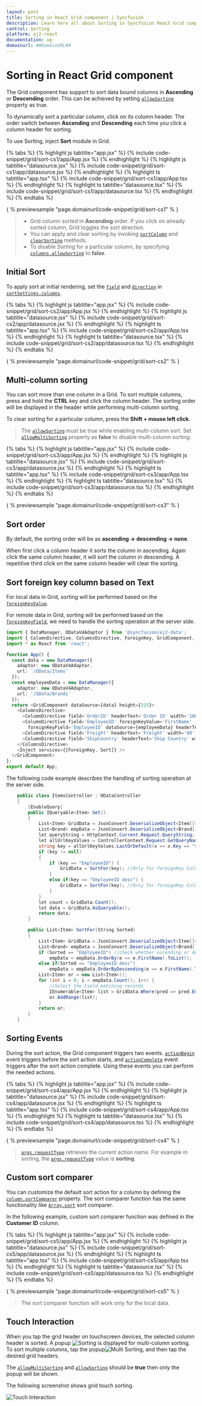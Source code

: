 ```yaml
---
layout: post
title: Sorting in React Grid component | Syncfusion
description: Learn here all about Sorting in Syncfusion React Grid component of Syncfusion Essential JS 2 and more.
control: Sorting 
platform: ej2-react
documentation: ug
domainurl: ##DomainURL##
---
```


# Sorting in React Grid component

The Grid component has support to sort data bound columns in **Ascending** or **Descending** order.
This can be achieved by setting [`allowSorting`](https://ej2.syncfusion.com/angular/documentation/api/grid/#allowsorting) property as true.

To dynamically sort a particular column, click on its column header.
The order switch between **Ascending** and **Descending** each time you click a column header for sorting.

To use Sorting, inject **Sort** module in Grid.

{% tabs %}
{% highlight js tabtitle="app.jsx" %}
{% include code-snippet/grid/sort-cs1/app/App.jsx %}
{% endhighlight %}
{% highlight js tabtitle="datasource.jsx" %}
{% include code-snippet/grid/sort-cs1/app/datasource.jsx %}
{% endhighlight %}
{% highlight ts tabtitle="app.tsx" %}
{% include code-snippet/grid/sort-cs1/app/App.tsx %}
{% endhighlight %}
{% highlight ts tabtitle="datasource.tsx" %}
{% include code-snippet/grid/sort-cs1/app/datasource.tsx %}
{% endhighlight %}
{% endtabs %}

{ % previewsample "page.domainurl/code-snippet/grid/sort-cs1" % }

> * Grid column sorted in **Ascending** order. If you click on already sorted column, Grid toggles the sort direction.
> * You can apply and clear sorting by invoking [`sortColumn`](https://ej2.syncfusion.com/angular/documentation/api/grid/#sortcolumn) and
[`clearSorting`](https://ej2.syncfusion.com/angular/documentation/api/grid/#clearsorting) methods.
> * To disable Sorting for a particular column, by specifying [`columns.allowSorting`](https://ej2.syncfusion.com/angular/documentation/api/grid/column/#allowsorting) to **false**.

## Initial Sort

To apply sort at initial rendering, set the [`field`](https://ej2.syncfusion.com/angular/documentation/api/grid/sortDescriptorModel/#field) and
[`direction`](https://ej2.syncfusion.com/angular/documentation/api/grid/sortDescriptorModel/#direction) in [`sortSettings.columns`](https://ej2.syncfusion.com/angular/documentation/api/grid/sortSettingsModel/#columns).

{% tabs %}
{% highlight js tabtitle="app.jsx" %}
{% include code-snippet/grid/sort-cs2/app/App.jsx %}
{% endhighlight %}
{% highlight js tabtitle="datasource.jsx" %}
{% include code-snippet/grid/sort-cs2/app/datasource.jsx %}
{% endhighlight %}
{% highlight ts tabtitle="app.tsx" %}
{% include code-snippet/grid/sort-cs2/app/App.tsx %}
{% endhighlight %}
{% highlight ts tabtitle="datasource.tsx" %}
{% include code-snippet/grid/sort-cs2/app/datasource.tsx %}
{% endhighlight %}
{% endtabs %}

{ % previewsample "page.domainurl/code-snippet/grid/sort-cs2" % }

## Multi-column sorting

You can sort more than one column in a Grid. To sort multiple columns, press and hold the **CTRL** key and click the column header. The sorting order will be displayed in the header while performing multi-column sorting.

To clear sorting for a particular column, press the **Shift + mouse left click**.

> The [`allowSorting`](https://ej2.syncfusion.com/angular/documentation/api/grid/#allowsorting) must be true while enabling multi-column sort.
> Set [`allowMultiSorting`](https://ej2.syncfusion.com/angular/documentation/api/grid/#allowmultisorting) property as **false** to disable multi-column sorting.

{% tabs %}
{% highlight js tabtitle="app.jsx" %}
{% include code-snippet/grid/sort-cs3/app/App.jsx %}
{% endhighlight %}
{% highlight js tabtitle="datasource.jsx" %}
{% include code-snippet/grid/sort-cs3/app/datasource.jsx %}
{% endhighlight %}
{% highlight ts tabtitle="app.tsx" %}
{% include code-snippet/grid/sort-cs3/app/App.tsx %}
{% endhighlight %}
{% highlight ts tabtitle="datasource.tsx" %}
{% include code-snippet/grid/sort-cs3/app/datasource.tsx %}
{% endhighlight %}
{% endtabs %}

{ % previewsample "page.domainurl/code-snippet/grid/sort-cs3" % }

## Sort order

By default, the sorting order will be as **ascending -> descending -> none**.

When first click a column header it sorts the column in ascending. Again click the same column header, it will sort the column in descending. A repetitive third click on the same column header will clear the sorting.

## Sort foreign key column based on Text

For local data in Grid, sorting will be performed based on the [`foreignKeyValue`](https://ej2.syncfusion.com/angular/documentation/api/grid/column/#foreignkeyvalue).

For remote data in Grid, sorting will be performed based on the [`foreignKeyField`](https://ej2.syncfusion.com/angular/documentation/api/grid/column/#foreignkeyfield), we need to handle the sorting operation at the server side.

```ts
import { DataManager, ODataV4Adaptor } from '@syncfusion/ej2-data';
import { ColumnDirective, ColumnsDirective, ForeignKey, GridComponent, Inject, Sort } from '@syncfusion/ej2-react-grids';
import * as React from 'react';

function App() {
  const data = new DataManager({
    adaptor: new ODataV4Adaptor,
    url: '/OData/Items'
  });
  const employeeData = new DataManager({
    adaptor: new ODataV4Adaptor,
    url: '/OData/Brands'
  });
  return <GridComponent dataSource={data} height={315}>
    <ColumnsDirective>
      <ColumnDirective field='OrderID' headerText='Order ID' width='100' textAlign="Right" />
      <ColumnDirective field='EmployeeID' foreignKeyValue='FirstName'
        foreignKeyField='EmployeeID' dataSource={employeeData} headerText='Employee Name' width='150' />
      <ColumnDirective field='Freight' headerText='Freight' width='80' textAlign="Right" format='C2' />
      <ColumnDirective field='ShipCountry' headerText='Ship Country' width='100' />
    </ColumnsDirective>
    <Inject services={[ForeignKey, Sort]} />
  </GridComponent>
};
export default App;
```

The following code example describes the handling of sorting operation at the server side.

```cs
    public class ItemsController : ODataController
    {
        [EnableQuery]
        public IQueryable<Item> Get()
        {
            List<Item> GridData = JsonConvert.DeserializeObject<Item[]>(Properties.Resources.ItemsJson).AsQueryable().ToList();
            List<Brand> empData = JsonConvert.DeserializeObject<Brand[]>(Properties.Resources.BrandsJson).AsQueryable().ToList();
            let queryString = HttpContext.Current.Request.QueryString;
            let allUrlKeyValues = ControllerContext.Request.GetQueryNameValuePairs();
            string key = allUrlKeyValues.LastOrDefault(x => x.Key == "$orderby").Value;
            if (key != null)
            {
                if (key == "EmployeeID") {
                    GridData = SortFor(key); //Only for foreignKey Column ascending
                }
                else if(key == "EmployeeID desc") {
                    GridData = SortFor(key); //Only for foreignKey Column descending
                }
            }
            let count = GridData.Count();
            let data = GridData.AsQueryable();
            return data;
        }

        public List<Item> SortFor(String Sorted)
        {
            List<Item> GridData = JsonConvert.DeserializeObject<Item[]>(Properties.Resources.ItemsJson).AsQueryable().ToList();
            List<Brand> empData = JsonConvert.DeserializeObject<Brand[]>(Properties.Resources.BrandsJson).AsQueryable().ToList();
            if (Sorted == "EmployeeID") //check whether ascending or descending
                empData = empData.OrderBy(e => e.FirstName).ToList();
            else if(Sorted == "EmployeeID desc")
                empData = empData.OrderByDescending(e => e.FirstName).ToList();
            List<Item> or = new List<Item>();
            for (int i = 0; i < empData.Count(); i++) {
                //Select the Field matching records
                IEnumerable<Item> list = GridData.Where(pred => pred.EmployeeID == empData[i].EmployeeID).ToList();
                or.AddRange(list);
            }
            return or;
        }
    }
```

## Sorting Events

During the sort action, the Grid component triggers two events. [`actionBegin`](https://ej2.syncfusion.com/angular/documentation/api/grid/#actionbegin) event triggers before the sort action starts, and [`actionComplete`](https://ej2.syncfusion.com/angular/documentation/api/grid/#actioncomplete) event triggers after the sort action complete. Using these events you can perform the needed actions.

{% tabs %}
{% highlight js tabtitle="app.jsx" %}
{% include code-snippet/grid/sort-cs4/app/App.jsx %}
{% endhighlight %}
{% highlight js tabtitle="datasource.jsx" %}
{% include code-snippet/grid/sort-cs4/app/datasource.jsx %}
{% endhighlight %}
{% highlight ts tabtitle="app.tsx" %}
{% include code-snippet/grid/sort-cs4/app/App.tsx %}
{% endhighlight %}
{% highlight ts tabtitle="datasource.tsx" %}
{% include code-snippet/grid/sort-cs4/app/datasource.tsx %}
{% endhighlight %}
{% endtabs %}

{ % previewsample "page.domainurl/code-snippet/grid/sort-cs4" % }

> [`args.requestType`](https://ej2.syncfusion.com/angular/documentation/api/grid/sortEventArgs/#requesttype) retrieves the current action name.
For example in sorting, the [`args.requestType`](https://ej2.syncfusion.com/angular/documentation/api/grid/sortEventArgs/#requesttype) value is **sorting**.

## Custom sort comparer

You can customize the default sort action for a column by defining the [`column.sortComparer`](https://ej2.syncfusion.com/angular/documentation/api/grid/column/#sortcomparer) property.
The sort comparer function has the same functionality like
[`Array.sort`](https://developer.mozilla.org/en-US/docs/Web/JavaScript/Reference/Global_Objects/Array/sort) sort comparer.

In the following example, custom sort comparer function was defined in the **Customer ID** column.

{% tabs %}
{% highlight js tabtitle="app.jsx" %}
{% include code-snippet/grid/sort-cs5/app/App.jsx %}
{% endhighlight %}
{% highlight js tabtitle="datasource.jsx" %}
{% include code-snippet/grid/sort-cs5/app/datasource.jsx %}
{% endhighlight %}
{% highlight ts tabtitle="app.tsx" %}
{% include code-snippet/grid/sort-cs5/app/App.tsx %}
{% endhighlight %}
{% highlight ts tabtitle="datasource.tsx" %}
{% include code-snippet/grid/sort-cs5/app/datasource.tsx %}
{% endhighlight %}
{% endtabs %}

{ % previewsample "page.domainurl/code-snippet/grid/sort-cs5" % }

> The sort comparer function will work only for the local data.

## Touch Interaction

When you tap the grid header on touchscreen devices, the selected column header is sorted. A popup ![Sorting](images/sorting.jpg) is displayed for multi-column sorting.
To sort multiple columns, tap the popup![Multi Sorting](images/msorting.jpg), and then tap the desired grid headers.

 The [`allowMultiSorting`](https://ej2.syncfusion.com/angular/documentation/api/grid/#allowmultisorting) and [`allowSorting`](https://ej2.syncfusion.com/angular/documentation/api/grid/#allowsorting) should be **true** then only the popup will be shown.

The following screenshot shows grid touch sorting.

![Touch Interaction](images/touch-sorting.jpg)

